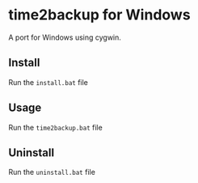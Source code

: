 # time2backup for Windows

A port for Windows using cygwin.

## Install
Run the `install.bat` file

## Usage
Run the `time2backup.bat` file

## Uninstall
Run the `uninstall.bat` file
